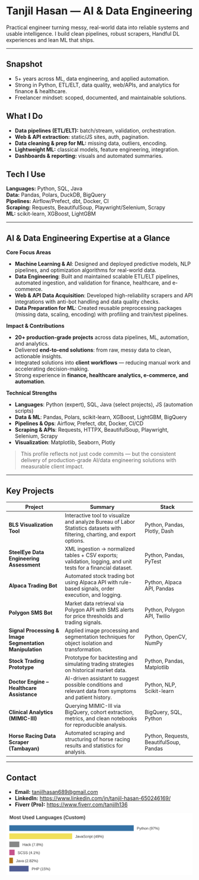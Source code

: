 # Tanjil Hasan — AI & Data Engineering

Practical engineer turning messy, real-world data into reliable systems and usable intelligence. I build clean pipelines, robust scrapers, Handful DL experiences and lean ML that ships.

---

## Snapshot
- 5+ years across ML, data engineering, and applied automation.
- Strong in Python, ETL/ELT, data quality, web/APIs, and analytics for finance & healthcare.
- Freelancer mindset: scoped, documented, and maintainable solutions.

## What I Do
- **Data pipelines (ETL/ELT):** batch/stream, validation, orchestration.
- **Web & API extraction:** static/JS sites, auth, pagination.
- **Data cleaning & prep for ML:** missing data, outliers, encoding.
- **Lightweight ML:** classical models, feature engineering, integration.
- **Dashboards & reporting:** visuals and automated summaries.

## Tech I Use
**Languages:** Python, SQL, Java  
**Data:** Pandas, Polars, DuckDB, BigQuery  
**Pipelines:** Airflow/Prefect, dbt, Docker, CI  
**Scraping:** Requests, BeautifulSoup, Playwright/Selenium, Scrapy  
**ML:** scikit-learn, XGBoost, LightGBM

---

## AI & Data Engineering Expertise at a Glance

**Core Focus Areas**
- **Machine Learning & AI**: Designed and deployed predictive models, NLP pipelines, and optimization algorithms for real-world data.
- **Data Engineering**: Built and maintained scalable ETL/ELT pipelines, automated ingestion, and validation for finance, healthcare, and e-commerce.
- **Web & API Data Acquisition**: Developed high-reliability scrapers and API integrations with anti-bot handling and data quality checks.
- **Data Preparation for ML**: Created reusable preprocessing packages (missing data, scaling, encoding) with profiling and train/test pipelines.

**Impact & Contributions**
- **20+ production-grade projects** across data pipelines, ML, automation, and analytics.
- Delivered **end-to-end solutions**: from raw, messy data to clean, actionable insights.
- Integrated solutions into **client workflows** — reducing manual work and accelerating decision-making.
- Strong experience in **finance, healthcare analytics, e-commerce, and automation**.

**Technical Strengths**
- **Languages**: Python (expert), SQL, Java (select projects), JS (automation scripts)
- **Data & ML**: Pandas, Polars, scikit-learn, XGBoost, LightGBM, BigQuery
- **Pipelines & Ops**: Airflow, Prefect, dbt, Docker, CI/CD
- **Scraping & APIs**: Requests, HTTPX, BeautifulSoup, Playwright, Selenium, Scrapy
- **Visualization**: Matplotlib, Seaborn, Plotly

> This profile reflects not just code commits — but the consistent delivery of production-grade AI/data engineering solutions with measurable client impact.

---

## Key Projects

| Project | Summary | Stack |
|---|---|---|
| **BLS Visualization Tool** | Interactive tool to visualize and analyze Bureau of Labor Statistics datasets with filtering, charting, and export options. | Python, Pandas, Plotly, Dash |
| **SteelEye Data Engineering Assessment** | XML ingestion → normalized tables + CSV exports; validation, logging, and unit tests for a financial dataset. | Python, Pandas, PyTest |
| **Alpaca Trading Bot** | Automated stock trading bot using Alpaca API with rule-based signals, order execution, and logging. | Python, Alpaca API, Pandas |
| **Polygon SMS Bot** | Market data retrieval via Polygon API with SMS alerts for price thresholds and trading signals. | Python, Polygon API, Twilio |
| **Signal Processing & Image Segmentation Manipulation** | Applied image processing and segmentation techniques for object isolation and transformation. | Python, OpenCV, NumPy |
| **Stock Trading Prototype** | Prototype for backtesting and simulating trading strategies on historical market data. | Python, Pandas, Matplotlib |
| **Doctor Engine – Healthcare Assistance** | AI-driven assistant to suggest possible conditions and relevant data from symptoms and patient history. | Python, NLP, Scikit-learn |
| **Clinical Analytics (MIMIC-III)** | Querying MIMIC-III via BigQuery, cohort extraction, metrics, and clean notebooks for reproducible analysis. | BigQuery, SQL, Python |
| **Horse Racing Data Scraper (Tambayan)** | Automated scraping and structuring of horse racing results and statistics for analysis. | Python, Requests, BeautifulSoup, Pandas |

---

## Contact
- **Email:** tanjilhasan689@gmail.com  
- **LinkedIn:** https://www.linkedin.com/in/tanjil-hasan-650246169/  
- **Fiverr (Pro):** https://www.fiverr.com/tanjilh136

![Top Langs](./top-langs.svg)



